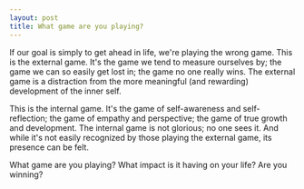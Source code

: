 ```yaml
---
layout: post
title: What game are you playing?
---
```


If our goal is simply to get ahead in life, we're playing the wrong game. This is the external game. It's the game we tend to measure ourselves by; the game we can so easily get lost in; the game no one really wins. The external game is a distraction from the more meaningful (and rewarding) development of the inner self.

This is the internal game. It's the game of self-awareness and self-reflection; the game of empathy and perspective; the game of true growth and development. The internal game is not glorious; no one sees it. And while it's not easily recognized by those playing the external game, its presence can be felt.

What game are you playing? What impact is it having on your life? Are you winning?
